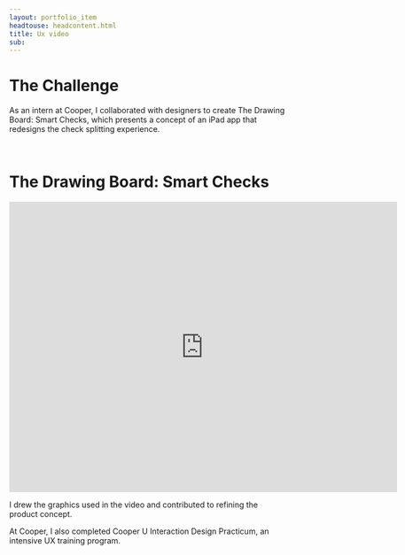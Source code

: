 ```yaml
---
layout: portfolio_item
headtouse: headcontent.html
title: Ux video
sub: 
---
```

# The Challenge

As an intern at Cooper, I collaborated with designers to create The Drawing Board: Smart Checks, which presents a concept of an iPad app that redesigns the check splitting experience. 

<br>

# The Drawing Board: Smart Checks 
<iframe src="https://player.vimeo.com/video/24799548" width="700" height="525" frameborder="0" webkitallowfullscreen mozallowfullscreen allowfullscreen></iframe>


I drew the graphics used in the video and contributed to refining the product concept.  

At Cooper, I also completed Cooper U Interaction Design Practicum, an intensive UX training program.   
